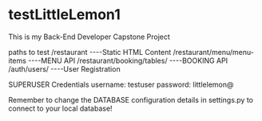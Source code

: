 # testLittleLemon1

This is my Back-End Developer Capstone Project

paths to test
/restaurant    ----Static HTML Content
/restaurant/menu/menu-items   ----MENU API
/restaurant/booking/tables/   ----BOOKING API
/auth/users/   ----User Registration


SUPERUSER Credentials
username: testuser
password: littlelemon@

Remember to change the DATABASE configuration details in settings.py to connect to your local database!

